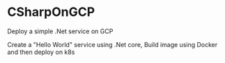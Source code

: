 # CSharpOnGCP
Deploy a simple .Net service on GCP

Create a "Hello World" service using .Net core, Build image using Docker and then deploy on k8s
